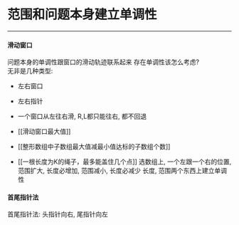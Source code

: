 #  范围和问题本身建立单调性


---


#### 滑动窗口
问题本身的单调性跟窗口的滑动轨迹联系起来
存在单调性该怎么考虑?  
无非是几种类型:  
- 左右窗口
- 左右指针
- 一个窗口从左往右滑, R,L都只能往右, 都不回退


- [[滑动窗口最大值]]  
- [[整形数组中子数组最大值减最小值达标的子数组个数]]  
- [[一根长度为K的绳子，最多能盖住几个点]]
   选数组上, 一个左跟一个右的位置, 范围扩大, 长度必增加, 范围减小, 长度必减少
   长度, 范围两个东西上建立单调性 





#### 首尾指针法

首尾指针法: 头指针向右, 尾指针向左

